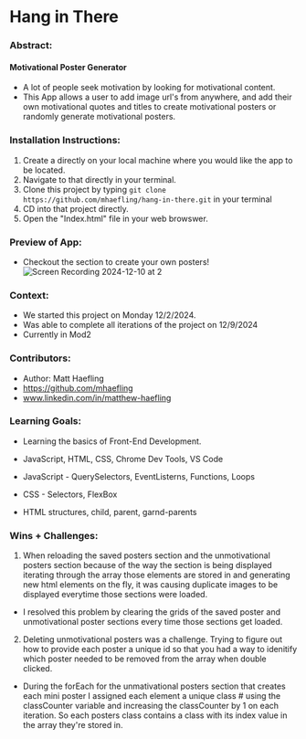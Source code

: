 # Hang in There  

### Abstract:
[//]: <> (Briefly describe what you built and its features. What problem is the app solving? How does this application solve that problem?)

#### Motivational Poster Generator
- A lot of people seek motivation by looking for motivational content.
- This App allows a user to add image url's from anywhere, and add their own motivational quotes and titles to create motivational posters or randomly generate motivational posters. 

### Installation Instructions:
[//]: <> (What steps does a person have to take to get your app cloned down and running?)

1. Create a directly on your local machine where you would like the app to be located.
2. Navigate to that directly in your terminal.
3. Clone this project by typing `git clone https://github.com/mhaefling/hang-in-there.git` in your terminal
4. CD into that project directly.
5. Open the "Index.html" file in your web browswer.

### Preview of App:
[//]: <> (Provide ONE gif or screenshot of your application - choose the "coolest" piece of functionality to show off. gifs preferred!)

- Checkout the section to create your own posters!
![Screen Recording 2024-12-10 at 2](https://github.com/user-attachments/assets/b611b799-a43d-433a-9bf0-cce64a86d91a)



### Context:
[//]: <> (Give some context for the project here. How long did you have to work on it? How far into the Turing program are you?)

- We started this project on Monday 12/2/2024.
- Was able to complete all iterations of the project on 12/9/2024
- Currently in Mod2

### Contributors:
[//]: <> (Who worked on this application? Link to your GitHub. Consider also providing LinkedIn link)

- Author: Matt Haefling
- https://github.com/mhaefling 
- www.linkedin.com/in/matthew-haefling

### Learning Goals:
[//]: <> (What were the learning goals of this project? What tech did you work with?)

- Learning the basics of Front-End Development.
- JavaScript, HTML, CSS, Chrome Dev Tools, VS Code

- JavaScript - QuerySelectors, EventListerns, Functions, Loops
- CSS - Selectors, FlexBox
- HTML structures, child, parent, garnd-parents

### Wins + Challenges:
[//]: <> (What are 2-3 wins you have from this project? What were some challenges you faced - and how did you get over them?)

1. When reloading the saved posters section and the unmotivational posters section because of the way the section is being displayed iterating through the array those elements are stored in and generating new html elements on the fly, it was causing duplicate images to be displayed everytime those sections were loaded.
- I resolved this problem by clearing the grids of the saved poster and unmotivational poster sections every time those sections get loaded.

2. Deleting unmotivational posters was a challenge.  Trying to figure out how to provide each poster a unique id so that you had a way to idenitify which poster needed to be removed from the array when double clicked.
- During the forEach for the unmativational posters section that creates each mini poster I assigned each element a unique class # using the classCounter variable and increasing the classCounter by 1 on each iteration. So each posters class contains a class with its index value in the array they're stored in.
